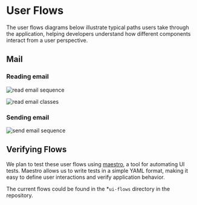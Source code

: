 # User Flows

The user flows diagrams below illustrate typical paths users take through the application, helping developers
understand how different components interact from a user perspective.

## Mail

### Reading email

![read email sequence](../assets/ReadEmail.png)

![read email classes](../assets/ReadEmailClasses.png)

### Sending email

![send email sequence](../assets/SendEmail.png)

## Verifying Flows

We plan to test these user flows using [maestro](https://maestro.dev/), a tool for automating UI tests. Maestro allows us to write tests in a
simple YAML format, making it easy to define user interactions and verify application behavior.

The current flows could be found in the *`ui-flows` directory in the repository.
